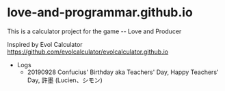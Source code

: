 # love-and-programmar.github.io
This is a calculator project for the game -- Love and Producer

Inspired by Evol Calculator https://github.com/evolcalculator/evolcalculator.github.io

- Logs
  - 20190928 Confucius' Birthday aka Teachers' Day, Happy Teachers' Day, 許墨 (Lucien、シモン)
